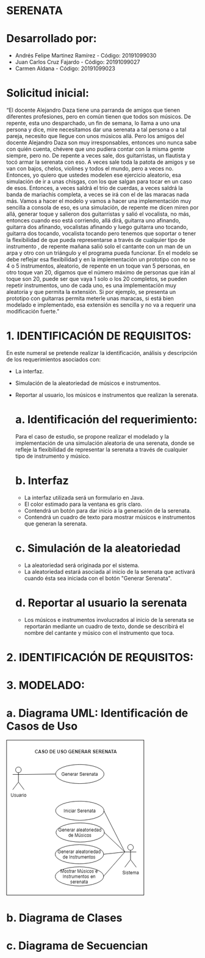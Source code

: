 # SERENATA

 # Desarrollado por:
   * Andrés Felipe Martinez Ramírez - Código: 20191099030
   * Juan Carlos Cruz Fajardo       - Código: 20191099027
   * Carmen Aldana                  - Código: 20191099023      

 # Solicitud inicial:

“El docente Alejandro Daza tiene una parranda de amigos que tienen diferentes profesiones, pero en común tienen que todos son músicos. De repente, esta uno desparchado, un fin de semana, lo llama a uno una persona y dice, mire necesitamos dar una serenata a tal persona o a tal pareja, necesito que llegue con unos músicos allá. Pero los amigos del docente Alejandro Daza son muy irresponsables, entonces uno nunca sabe con quién cuenta, chévere que uno pudiera contar con la misma gente siempre, pero no. De repente a veces sale, dos guitarristas, un flautista y tocó armar la serenata con eso. A veces sale toda la patota de amigos y se van con bajos, chelos, violines y todos el mundo, pero a veces no. Entonces, yo quiero que ustedes modelen ese ejercicio aleatorio, esa simulación de ir a unas chisgas, con los que salgan para tocar en un caso de esos. Entonces, a veces saldrá el trio de cuerdas, a veces saldrá la banda de mariachis completa, a veces se irá con el de las maracas nada más. Vamos a hacer el modelo y vamos a hacer una implementación muy sencilla a consola de eso, es una simulación, de repente me dicen miren por allá, generar toque y salieron dos guitarristas y salió el vocalista, no más, entonces cuando eso está corriendo, allá dirá, guitarra uno afinando, guitarra dos afinando,  vocalistas afinando y luego guitarra uno tocando, guitarra dos tocando, vocalista tocando pero tenemos que soportar o tener la flexibilidad de que pueda representarse a través de cualquier tipo de instrumento , de repente mañana salió solo el cantante con un man de un arpa y otro con un triángulo y el programa pueda funcionar. En el modelo se debe reflejar esa flexibilidad y en la implementación un prototipo con no se 4 o 5 instrumentos, aleatorio, de repente en un toque van 5 personas, en otro toque van 20, digamos que el número máximo de personas que irán al toque son 20, puede ser que vaya 1 solo o los 20 completos, se pueden repetir instrumentos, uno de cada uno, es una implementación muy aleatoria y que permita la extensión. Si por ejemplo, se presenta un prototipo con guitarras permita meterle unas maracas, si está bien modelado e implementado, esa extensión es sencilla y no va a requerir una modificación fuerte.”

# 1. IDENTIFICACIÓN DE REQUISITOS:

En este numeral se pretende realizar la identificación, análisis y descripción de los requerimientos asociados con:

* La interfaz.
* Simulación de la aleatoriedad de músicos e instrumentos.
* Reportar al usuario, los músicos e instrumentos que realizan la serenata.

  # a. Identificación del requerimiento:
  
  Para el caso de estudio, se propone realizar el modelado y la implementación de una simulación aleatoria de una serenata, donde se       refleje la flexibilidad de representar la serenata a través de cualquier tipo de instrumento y músico. 
  
  # b. Interfaz
  
   * La interfaz utilizada será un formulario en Java.
   * El color estimado para la ventana es gris claro.
   * Contendrá un botón para dar inicio a la generación de la serenata.
   * Contendrá un cuadro de texto para mostrar músicos e instrumentos que generan la serenata. 
   
   # c. Simulación de la aleatoriedad
   
   * La aleatoriedad será originada por el sistema.
   * La aleatoriedad estará asociada al inicio de la serenata que activará cuando ésta sea iniciada con el botón "Generar Serenata".
   
   # d. Reportar al usuario la serenata 
   
   * Los músicos e instrumentos involucrados al inicio de la serenata se reportarán mediante un cuadro de texto, donde se describirá el      nombre del cantante y músico con el instrumento que toca.

# 2. IDENTIFICACIÓN DE REQUISITOS:


# 3. MODELADO:

   # a. Diagrama UML: Identificación de Casos de Uso

![Imagen Caso de Uso Principal.png](https://github.com/cjaldanar/Serenata/blob/master/Caso%20de%20Uso%20Principal.png)

   # b. Diagrama de Clases
   
   # c. Diagrama de Secuencian

